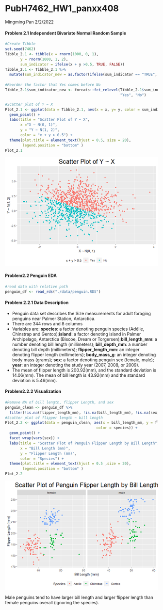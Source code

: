 PubH7462_HW1_panxx408
================
Mingming Pan
2/2/2022

#### Problem 2.1 Independent Bivariate Normal Random Sample

``` r
#Create Tibble
set.seed(7462)
Tibble_2.1 <- tibble(x = rnorm(1000, 0, 1),
       y = rnorm(1000, 1, 2),
       sum_indicator = ifelse(x + y >0.5, TRUE, FALSE))
Tibble_2.1 <- Tibble_2.1 %>%
  mutate(sum_indicator_new = as.factor(ifelse(sum_indicator == "TRUE", "Yes", "No"))) 

#Reorder the factor that Yes comes before No
Tibble_2.1$sum_indicator_new <- forcats::fct_relevel(Tibble_2.1$sum_indicator_new,
                                                     "Yes", "No")
```

``` r
#Scatter plot of Y ~ X
Plot_2.1 <- ggplot(data = Tibble_2.1, aes(x = x, y= y, color = sum_indicator_new)) +
  geom_point() +
  labs(title = "Scatter Plot of Y ~ X", 
       x ="X ~ N(0, 1)", 
       y = "Y ~ N(1, 2)",
       color = "x + y > 0.5") +
  theme(plot.title = element_text(hjust = 0.5, size = 20), 
        legend.position = "bottom" )
Plot_2.1
```

![](pubh7462_hw1_panxx408_files/figure-gfm/unnamed-chunk-2-1.png)<!-- -->
#### Problem2.2 Penguin EDA

``` r
#read data with relative path
penguin_df <- read_rds("./data/penguin.RDS")
```

#### Problem 2.2.1 Data Description

-   Penguin data set describes the Size measurements for adult foraging
    penguins near Palmer Station, Antarctica.
-   There are 344 rows and 8 columns
-   Variables are: **species**: a factor denoting penguin species
    (Adélie, Chinstrap and Gentoo);**island**: a factor denoting island
    in Palmer Archipelago, Antarctica (Biscoe, Dream or
    Torgersen);**bill_length_mm**: a number denoting bill length
    (millimeters); **bill_depth_mm**: a number denoting bill depth
    (millimeters); **flipper_length_mm**: an integer denoting flipper
    length (millimeters); **body_mass_g**: an integer denoting body mass
    (grams); **sex**: a factor denoting penguin sex (female, male);
    **year**: an integer denoting the study year (2007, 2008, or 2009).
-   The mean of flipper length is 200.92(mm), and the standard deviation
    is 14.06(mm). The mean of bill length is 43.92(mm) and the standard
    deviation is 5.46(mm).

#### Problem2.2.2 Visualization

``` r
#Remove NA of bill length, flipper Length, and sex
penguin_clean <- penguin_df %>%
  filter(!is.na(flipper_length_mm), !is.na(bill_length_mm), !is.na(sex))
#Scatter plot of flipper length ~ bill length 
Plot_2.2 <- ggplot(data = penguin_clean, aes(x = bill_length_mm, y = flipper_length_mm, 
                                          color = species)) +
  geom_point() +
  facet_wrap(vars(sex)) +
  labs(title = "Scatter Plot of Penguin Flipper Length by Bill Length", 
       x = "Bill Length (mm)", 
       y = "Flipper Length (mm)",
       color = "Species") +
  theme(plot.title = element_text(hjust = 0.5 ,size = 20), 
        legend.position = "bottom" )
Plot_2.2
```

![](pubh7462_hw1_panxx408_files/figure-gfm/unnamed-chunk-4-1.png)<!-- -->

Male penguins tend to have larger bill length and larger flipper length
than female penguins overall (ignoring the species).
